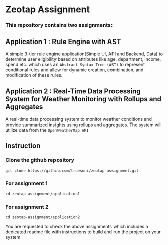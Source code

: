 # Zeotap Assignment
### This repository contains two assignments:
## Application 1 : Rule Engine with AST 
A simple 3-tier rule engine application(Simple UI, API and Backend, Data) to determine user eligibility based on attributes like age, department, income, spend etc. which uses an ``Abstract Syntax Tree (AST)`` to represent conditional rules and allow for dynamic
creation, combination, and modification of these rules.
## Application 2 : Real-Time Data Processing System for Weather Monitoring with Rollups and Aggregates
A real-time data processing system to monitor weather conditions and provide
summarized insights using rollups and aggregates. The system will utilize data from the
``OpenWeatherMap API``


## Instruction
### Clone the github repository
    git clone https://github.com/truesoni/zeotap-assignment.git 
### For assignment 1
    cd zeotap-assignment/application1
### For assignment 2
    cd zeotap-assignment/application2

You are requested to check the above assignments which includes a dedicated readme file with instructions to build and run the project on your system.
